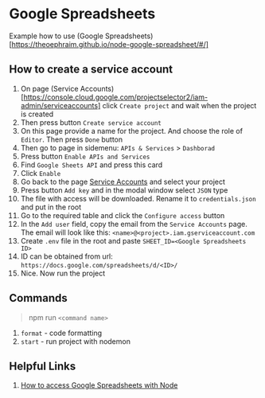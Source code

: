 # Google Spreadsheets

Example how to use (Google Spreadsheets)[https://theoephraim.github.io/node-google-spreadsheet/#/]

## How to create a service account

1. On page (Service Accounts)[https://console.cloud.google.com/projectselector2/iam-admin/serviceaccounts] click `Create project` and wait when the project is created
2. Then press button `Create service account`
3. On this page provide a name for the project. And choose the role of `Editor`. Then press `Done` button
4. Then go to page in sidemenu: `APIs & Services` > `Dashborad`
5. Press button `Enable APIs and Services`
6. Find `Google Sheets API` and press this card
7. Click `Enable`
8. Go back to the page [Service Accounts](https://console.cloud.google.com/iam-admin/serviceaccounts) and select your project
9. Press button `Add key` and in the modal window select `JSON` type
10. The file with access will be downloaded. Rename it to `credentials.json` and put in the root
11. Go to the required table and click the `Configure access` button
12. In the `Add user` field, copy the email from the `Service Accounts` page. The email will look like this: `<name>@<project>.iam.gserviceaccount.com`
13. Create `.env` file in the root and paste `SHEET_ID=<Google Spreadsheets ID>`
14. ID can be obtained from url: `https://docs.google.com/spreadsheets/d/<ID>/`
15. Nice. Now run the project

## Commands

> npm run `<command name>`

1. `format` - code formatting
2. `start` - run project with nodemon

## Helpful Links

1. [How to access Google Spreadsheets with Node](https://cmichel.io/how-to-access-google-spreadsheet-with-node)

